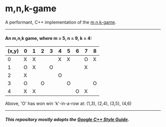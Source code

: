 # m,n,k-game
A performant, C++ implementation of the [m,n,k-game](http://weijima.com/index.php?option=com_content&view=article&id=11&Itemid=15).

---
#### An m,n,k game, where m = 5, n = 9, k = 4:

 
(x,y) | 0 | 1 | 2 | 3 | 4 | 5 | 6 | 7 | 8
------|---|---|---|---|---|---|---|---|---
0     | X | X |   |   | X | X |   | O | X 
1     | O | X |   | O |   |   |   | X |  
2     | X |   |   |   | O |   |   |   |  
3     | O |   | O |   |   | O |   |   | O 
4     | X | X |   |   |   |   | O | X |  

Above, 'O' has won win 'k'-in-a-row at: (1,3), (2,4), (3,5), (4,6)

---
##### This repository mostly adopts the [Google C++ Style Guide](https://google.github.io/styleguide/cppguide.html).
